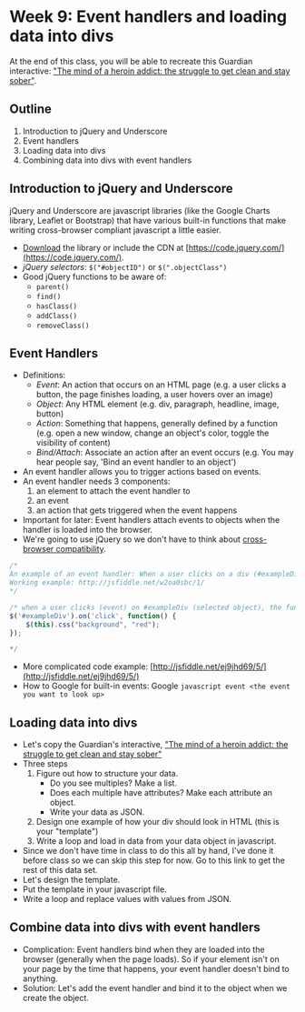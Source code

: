 # Week 9: Event handlers and loading data into divs 
At the end of this class, you will be able to recreate this Guardian interactive: ["The mind of a heroin addict: the struggle to get clean and stay sober"](http://www.theguardian.com/society/interactive/2014/feb/11/heroin-addiction-recovery-readers-response-interactive).

## Outline
1. Introduction to jQuery and Underscore
2. Event handlers
3. Loading data into divs
4. Combining data into divs with event handlers

## Introduction to jQuery and Underscore
jQuery and Underscore are javascript libraries (like the Google Charts library, Leaflet or Bootstrap) that have various built-in functions that make writing cross-browser compliant javascript a little easier.
- [Download](http://jquery.com/) the library or include the CDN at [https://code.jquery.com/](https://code.jquery.com/). 
- _jQuery selectors_: `$("#objectID")` or `$(".objectClass")`
- Good jQuery functions to be aware of:
    - `parent()`
    - `find()`
    - `hasClass()`
    - `addClass()`
    - `removeClass()`

## Event Handlers
- Definitions:
	- _Event_: An action that occurs on an HTML page (e.g. a user clicks a button, the page finishes loading, a user hovers over an image)
	- _Object_: Any HTML element (e.g. div, paragraph, headline, image, button)
	- _Action_: Something that happens, generally defined by a function (e.g. open a new window, change an object's color, toggle the visibility of content)
	- _Bind/Attach_: Associate an action after an event occurs (e.g. You may hear people say, 'Bind an event handler to an object')
- An event handler allows you to trigger actions based on events.
- An event handler needs 3 components:
    1. an element to attach the event handler to
    2. an event
    3. an action that gets triggered when the event happens
- Important for later: Event handlers attach events to objects when the handler is loaded into the browser.
- We're going to use jQuery so we don't have to think about [cross-browser compatibility](http://stackoverflow.com/questions/6348494/addeventlistener-vs-onclick).

``` javascript
/* 
An example of an event handler: When a user clicks on a div (#exampleDiv), the background of the div turns red.
Working example: http://jsfiddle.net/w2oa0sbc/1/ 
*/

/* when a user clicks (event) on #exampleDiv (selected object), the function makes the object red (action) */
$('#exampleDiv').on('click', function() {
    $(this).css("background", "red");
});

*/ 
```
- More complicated code example: [http://jsfiddle.net/ej9jhd69/5/](http://jsfiddle.net/ej9jhd69/5/)
- How to Google for built-in events: Google `javascript event <the event you want to look up>`

## Loading data into divs
- Let's copy the Guardian's interactive, ["The mind of a heroin addict: the struggle to get clean and stay sober"](http://www.theguardian.com/society/interactive/2014/feb/11/heroin-addiction-recovery-readers-response-interactive)
- Three steps
	1. Figure out how to structure your data.
		- Do you see multiples? Make a list.
		- Does each multiple have attributes? Make each attribute an object.
		- Write your data as JSON.
	2. Design one example of how your div should look in HTML (this is your "template")
	3. Write a loop and load in data from your data object in javascript.
- Since we don't have time in class to do this all by hand, I've done it before class so we can skip this step for now. Go to this link to get the rest of this data set.
- Let's design the template.
- Put the template in your javascript file.
- Write a loop and replace values with values from JSON.


## Combine data into divs with event handlers
- Complication: Event handlers bind when they are loaded into the browser (generally when the page loads). So if your element isn't on your page by the time that happens, your event handler doesn't bind to anything.
- Solution: Let's add the event handler and bind it to the object when we create the object.